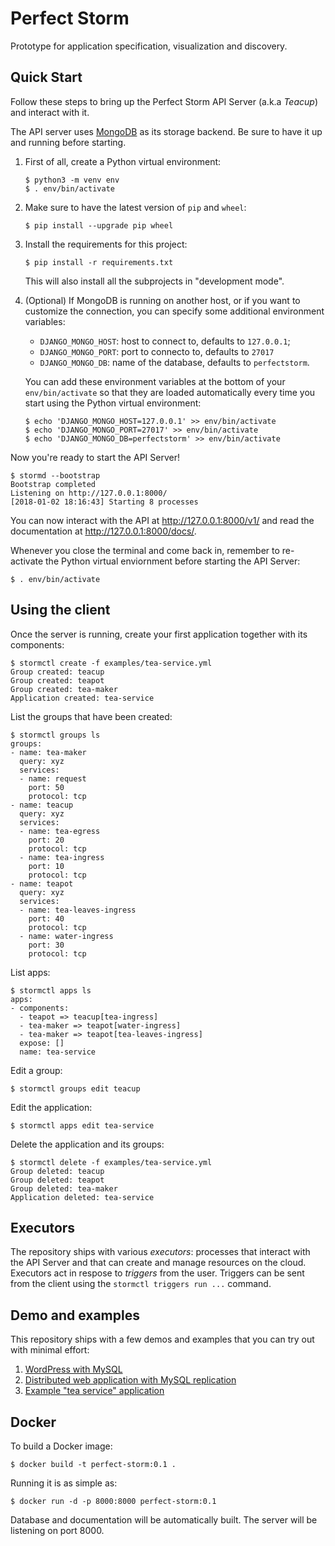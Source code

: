 # Perfect Storm

Prototype for application specification, visualization and discovery.


## Quick Start

Follow these steps to bring up the Perfect Storm API Server (a.k.a _Teacup_) and interact with it.

The API server uses [MongoDB](https://www.mongodb.com/) as its storage backend. Be sure to have it
up and running before starting.

1. First of all, create a Python virtual environment:

       $ python3 -m venv env
       $ . env/bin/activate

1. Make sure to have the latest version of `pip` and `wheel`:

       $ pip install --upgrade pip wheel

1. Install the requirements for this project:

       $ pip install -r requirements.txt

   This will also install all the subprojects in "development mode".

1. (Optional) If MongoDB is running on another host, or if you want to customize the connection, you can
   specify some additional environment variables:

   - `DJANGO_MONGO_HOST`: host to connect to, defaults to `127.0.0.1`;
   - `DJANGO_MONGO_PORT`: port to connecto to, defaults to `27017`
   - `DJANGO_MONGO_DB`: name of the database, defaults to `perfectstorm`.

   You can add these environment variables at the bottom of your `env/bin/activate` so that they are loaded
   automatically every time you start using the Python virtual environment:

       $ echo 'DJANGO_MONGO_HOST=127.0.0.1' >> env/bin/activate
       $ echo 'DJANGO_MONGO_PORT=27017' >> env/bin/activate
       $ echo 'DJANGO_MONGO_DB=perfectstorm' >> env/bin/activate

Now you're ready to start the API Server!

    $ stormd --bootstrap
    Bootstrap completed
    Listening on http://127.0.0.1:8000/
    [2018-01-02 18:16:43] Starting 8 processes

You can now interact with the API at http://127.0.0.1:8000/v1/ and read the documentation
at http://127.0.0.1:8000/docs/.

Whenever you close the terminal and come back in, remember to re-activate the Python virtual enviornment before
starting the API Server:

    $ . env/bin/activate


## Using the client

Once the server is running, create your first application together with its components:

    $ stormctl create -f examples/tea-service.yml
    Group created: teacup
    Group created: teapot
    Group created: tea-maker
    Application created: tea-service

List the groups that have been created:

	$ stormctl groups ls
	groups:
	- name: tea-maker
	  query: xyz
	  services:
	  - name: request
		port: 50
		protocol: tcp
	- name: teacup
	  query: xyz
	  services:
	  - name: tea-egress
		port: 20
		protocol: tcp
	  - name: tea-ingress
		port: 10
		protocol: tcp
	- name: teapot
	  query: xyz
	  services:
	  - name: tea-leaves-ingress
		port: 40
		protocol: tcp
	  - name: water-ingress
		port: 30
		protocol: tcp

List apps:

	$ stormctl apps ls
	apps:
	- components:
	  - teapot => teacup[tea-ingress]
	  - tea-maker => teapot[water-ingress]
	  - tea-maker => teapot[tea-leaves-ingress]
	  expose: []
	  name: tea-service

Edit a group:

	$ stormctl groups edit teacup

Edit the application:

	$ stormctl apps edit tea-service

Delete the application and its groups:

	$ stormctl delete -f examples/tea-service.yml
	Group deleted: teacup
	Group deleted: teapot
	Group deleted: tea-maker
	Application deleted: tea-service


## Executors

The repository ships with various _executors_: processes that interact with the API Server and that can create and
manage resources on the cloud. Executors act in respose to _triggers_ from the user. Triggers can be sent from the
client using the `stormctl triggers run ...` command.


## Demo and examples

This repository ships with a few demos and examples that you can try out with minimal effort:

1. [WordPress with MySQL](examples/blog/README.md)
1. [Distributed web application with MySQL replication](examples/messaging/README.md)
1. [Example "tea service" application](examples/tea/README.md)


## Docker

To build a Docker image:

    $ docker build -t perfect-storm:0.1 .

Running it is as simple as:

    $ docker run -d -p 8000:8000 perfect-storm:0.1

Database and documentation will be automatically built. The server will be listening on port 8000.
